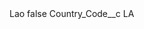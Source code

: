 <?xml version="1.0" encoding="UTF-8"?>
<CustomMetadata xmlns="http://soap.sforce.com/2006/04/metadata" xmlns:xsi="http://www.w3.org/2001/XMLSchema-instance" xmlns:xsd="http://www.w3.org/2001/XMLSchema">
    <label>Lao</label>
    <protected>false</protected>
    <values>
        <field>Country_Code__c</field>
        <value xsi:type="xsd:string">LA</value>
    </values>
</CustomMetadata>
